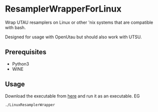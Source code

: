 # ResamplerWrapperForLinux
Wrap UTAU resamplers on Linux or other 'nix systems that are compatible with bash.

Designed for usage with OpenUtau but should also work with UTSU.

## Prerequisites
- Python3
- WINE

## Usage
Download the executable from [here](https://github.com/HitCoder9768/ResamplerWrapperForLinux/releases/download/0.1/LinuxResamplerWrapper) and run it as an executable. EG
```
./LinuxResamplerWrapper
```